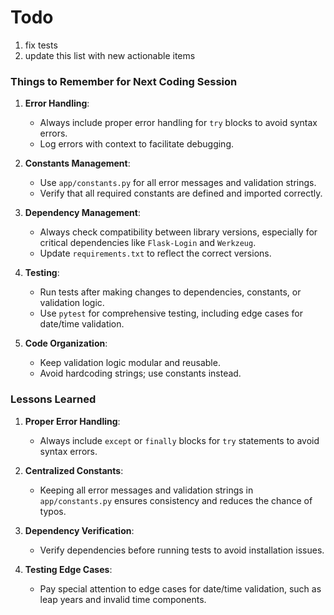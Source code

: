 # Todo
1. fix tests
2. update this list with new actionable items

### **Things to Remember for Next Coding Session**
1. **Error Handling**:
   - Always include proper error handling for `try` blocks to avoid syntax errors.
   - Log errors with context to facilitate debugging.

2. **Constants Management**:
   - Use `app/constants.py` for all error messages and validation strings.
   - Verify that all required constants are defined and imported correctly.

3. **Dependency Management**:
   - Always check compatibility between library versions, especially for critical dependencies like `Flask-Login` and `Werkzeug`.
   - Update `requirements.txt` to reflect the correct versions.

4. **Testing**:
   - Run tests after making changes to dependencies, constants, or validation logic.
   - Use `pytest` for comprehensive testing, including edge cases for date/time validation.

5. **Code Organization**:
   - Keep validation logic modular and reusable.
   - Avoid hardcoding strings; use constants instead.


### **Lessons Learned**
1. **Proper Error Handling**:
   - Always include `except` or `finally` blocks for `try` statements to avoid syntax errors.

2. **Centralized Constants**:
   - Keeping all error messages and validation strings in `app/constants.py` ensures consistency and reduces the chance of typos.

3. **Dependency Verification**:
   - Verify dependencies before running tests to avoid installation issues.

4. **Testing Edge Cases**:
   - Pay special attention to edge cases for date/time validation, such as leap years and invalid time components.

